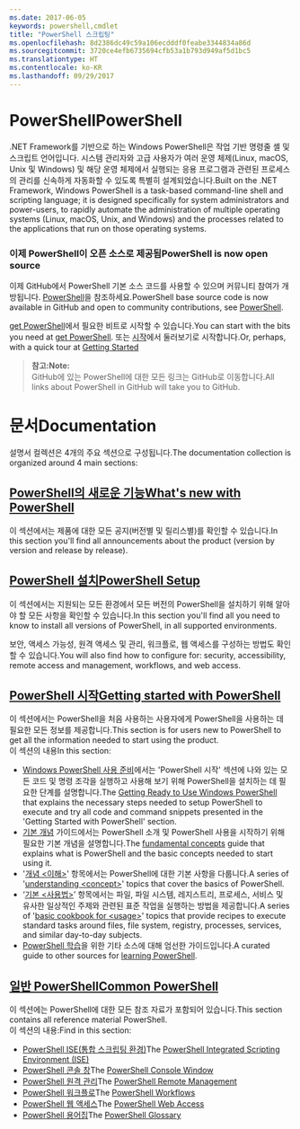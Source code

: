 ```yaml
---
ms.date: 2017-06-05
keywords: powershell,cmdlet
title: "PowerShell 스크립팅"
ms.openlocfilehash: 8d2386dc49c59a106ecdddf0feabe3344834a86d
ms.sourcegitcommit: 3720ce4efb6735694cfb53a1b793d949af5d1bc5
ms.translationtype: HT
ms.contentlocale: ko-KR
ms.lasthandoff: 09/29/2017
---
```

# <a name="powershell"></a><span data-ttu-id="ae4f9-103">PowerShell</span><span class="sxs-lookup"><span data-stu-id="ae4f9-103">PowerShell</span></span>

<span data-ttu-id="ae4f9-104">.NET Framework를 기반으로 하는 Windows PowerShell은 작업 기반 명령줄 셸 및 스크립트 언어입니다. 시스템 관리자와 고급 사용자가 여러 운영 체제(Linux, macOS, Unix 및 Windows) 및 해당 운영 체제에서 실행되는 응용 프로그램과 관련된 프로세스의 관리를 신속하게 자동화할 수 있도록 특별히 설계되었습니다.</span><span class="sxs-lookup"><span data-stu-id="ae4f9-104">Built on the .NET Framework, Windows PowerShell is a task-based command-line shell and scripting language; it is designed specifically for system administrators and power-users, to rapidly automate the administration of multiple operating systems (Linux, macOS, Unix, and Windows) and the processes related to the applications that run on those operating systems.</span></span>

### <a name="powershell-is-now-open-source"></a><span data-ttu-id="ae4f9-105">이제 PowerShell이 오픈 소스로 제공됨</span><span class="sxs-lookup"><span data-stu-id="ae4f9-105">PowerShell is now open source</span></span>

<span data-ttu-id="ae4f9-106">이제 GitHub에서 PowerShell 기본 소스 코드를 사용할 수 있으며 커뮤니티 참여가 개방됩니다. [PowerShell](https://github.com/powershell/powershell)을 참조하세요.</span><span class="sxs-lookup"><span data-stu-id="ae4f9-106">PowerShell base source code is now available in GitHub and open to community contributions, see [PowerShell](https://github.com/powershell/powershell).</span></span>

<span data-ttu-id="ae4f9-107">[get PowerShell](https://github.com/PowerShell/PowerShell#get-powershell)에서 필요한 비트로 시작할 수 있습니다.</span><span class="sxs-lookup"><span data-stu-id="ae4f9-107">You can start with the bits you need at [get PowerShell](https://github.com/PowerShell/PowerShell#get-powershell).</span></span>
<span data-ttu-id="ae4f9-108">또는 [시작](https://github.com/PowerShell/PowerShell/blob/master/docs/learning-powershell)에서 둘러보기로 시작합니다.</span><span class="sxs-lookup"><span data-stu-id="ae4f9-108">Or, perhaps, with a quick tour at [Getting Started](https://github.com/PowerShell/PowerShell/blob/master/docs/learning-powershell)</span></span>

> <span data-ttu-id="ae4f9-109">**참고:**</span><span class="sxs-lookup"><span data-stu-id="ae4f9-109">**Note:**</span></span>  
> <span data-ttu-id="ae4f9-110">GitHub에 있는 PowerShell에 대한 모든 링크는 GitHub로 이동합니다.</span><span class="sxs-lookup"><span data-stu-id="ae4f9-110">All links about PowerShell in GitHub will take you to GitHub.</span></span>

# <a name="documentation"></a><span data-ttu-id="ae4f9-111">문서</span><span class="sxs-lookup"><span data-stu-id="ae4f9-111">Documentation</span></span>

<span data-ttu-id="ae4f9-112">설명서 컬렉션은 4개의 주요 섹션으로 구성됩니다.</span><span class="sxs-lookup"><span data-stu-id="ae4f9-112">The documentation collection is organized around 4 main sections:</span></span>

## <a name="whats-new-with-powershellwhats-newwhat-s-new-with-powershellmd"></a>[<span data-ttu-id="ae4f9-113">PowerShell의 새로운 기능</span><span class="sxs-lookup"><span data-stu-id="ae4f9-113">What's new with PowerShell</span></span>](whats-new/What-s-New-With-PowerShell.md)
<span data-ttu-id="ae4f9-114">이 섹션에서는 제품에 대한 모든 공지(버전별 및 릴리스별)를 확인할 수 있습니다.</span><span class="sxs-lookup"><span data-stu-id="ae4f9-114">In this section you'll find all announcements about the product (version by version and release by release).</span></span>

## <a name="powershell-setupsetupsetup-referencemd"></a>[<span data-ttu-id="ae4f9-115">PowerShell 설치</span><span class="sxs-lookup"><span data-stu-id="ae4f9-115">PowerShell Setup</span></span>](setup/setup-reference.md)
<span data-ttu-id="ae4f9-116">이 섹션에서는 지원되는 모든 환경에서 모든 버전의 PowerShell을 설치하기 위해 알아야 할 모든 사항을 확인할 수 있습니다.</span><span class="sxs-lookup"><span data-stu-id="ae4f9-116">In this section you'll find all you need to know to install all versions of PowerShell, in all supported environments.</span></span>  

<span data-ttu-id="ae4f9-117">보안, 액세스 가능성, 원격 액세스 및 관리, 워크플로, 웹 액세스를 구성하는 방법도 확인할 수 있습니다.</span><span class="sxs-lookup"><span data-stu-id="ae4f9-117">You will also find how to configure for: security, accessibility, remote access and management, workflows, and web access.</span></span>

## <a name="getting-started-with-powershellgetting-startedgetting-started-with-windows-powershellmd"></a>[<span data-ttu-id="ae4f9-118">PowerShell 시작</span><span class="sxs-lookup"><span data-stu-id="ae4f9-118">Getting started with PowerShell</span></span>](getting-started/Getting-Started-with-Windows-PowerShell.md)
<span data-ttu-id="ae4f9-119">이 섹션에서는 PowerShell을 처음 사용하는 사용자에게 PowerShell을 사용하는 데 필요한 모든 정보를 제공합니다.</span><span class="sxs-lookup"><span data-stu-id="ae4f9-119">This section is for users new to PowerShell to get all the information needed to start using the product.</span></span>  
<span data-ttu-id="ae4f9-120">이 섹션의 내용</span><span class="sxs-lookup"><span data-stu-id="ae4f9-120">In this section:</span></span>
- <span data-ttu-id="ae4f9-121">[Windows PowerShell 사용 준비](getting-started/Getting-Ready-to-Use-Windows-PowerShell.md)에서는 'PowerShell 시작' 섹션에 나와 있는 모든 코드 및 명령 조각을 실행하고 사용해 보기 위해 PowerShell을 설치하는 데 필요한 단계를 설명합니다.</span><span class="sxs-lookup"><span data-stu-id="ae4f9-121">The [Getting Ready to Use Windows PowerShell](getting-started/Getting-Ready-to-Use-Windows-PowerShell.md) that explains the necessary steps needed to setup PowerShell to execute and try all code and command snippets presented in the 'Getting Started with PowerShell' section.</span></span>
- <span data-ttu-id="ae4f9-122">[기본 개념](getting-started/fundamental-concepts.md) 가이드에서는 PowerShell 소개 및 PowerShell 사용을 시작하기 위해 필요한 기본 개념을 설명합니다.</span><span class="sxs-lookup"><span data-stu-id="ae4f9-122">The [fundamental concepts](getting-started/fundamental-concepts.md) guide that explains what is PowerShell and the basic concepts needed to start using it.</span></span>
- <span data-ttu-id="ae4f9-123">'[개념 &lt;이해&gt;](getting-started/understanding-concepts-reference.md)' 항목에서는 PowerShell에 대한 기본 사항을 다룹니다.</span><span class="sxs-lookup"><span data-stu-id="ae4f9-123">A series of '[understanding &lt;concept&gt;](getting-started/understanding-concepts-reference.md)' topics that cover the basics of PowerShell.</span></span>
- <span data-ttu-id="ae4f9-124">‘[기본 &lt;사용법&gt;](getting-started/cookbooks/basic-cookbooks-reference.md)’ 항목에서는 파일, 파일 시스템, 레지스트리, 프로세스, 서비스 및 유사한 일상적인 주제와 관련된 표준 작업을 실행하는 방법을 제공합니다.</span><span class="sxs-lookup"><span data-stu-id="ae4f9-124">A series of '[basic cookbook for &lt;usage&gt;](getting-started/cookbooks/basic-cookbooks-reference.md)' topics that provide recipes to execute standard tasks around files, file system, registry, processes, services, and similar day-to-day subjects.</span></span>
- <span data-ttu-id="ae4f9-125">[PowerShell 학습](getting-started/more-powershell-learning.md)을 위한 기타 소스에 대해 엄선한 가이드입니다.</span><span class="sxs-lookup"><span data-stu-id="ae4f9-125">A curated guide to other sources for [learning PowerShell](getting-started/more-powershell-learning.md).</span></span>

## <a name="common-powershellcore-powershellcore-powershellmd"></a>[<span data-ttu-id="ae4f9-126">일반 PowerShell</span><span class="sxs-lookup"><span data-stu-id="ae4f9-126">Common PowerShell</span></span>](core-powershell/core-powershell.md)
<span data-ttu-id="ae4f9-127">이 섹션에는 PowerShell에 대한 모든 참조 자료가 포함되어 있습니다.</span><span class="sxs-lookup"><span data-stu-id="ae4f9-127">This section contains all reference material PowerShell.</span></span>  
<span data-ttu-id="ae4f9-128">이 섹션의 내용:</span><span class="sxs-lookup"><span data-stu-id="ae4f9-128">Find in this section:</span></span>
- <span data-ttu-id="ae4f9-129">[PowerShell ISE\(통합 스크립팅 환경\)](core-powershell/ise-guide.md)</span><span class="sxs-lookup"><span data-stu-id="ae4f9-129">The [PowerShell Integrated Scripting Environment \(ISE\)](core-powershell/ise-guide.md)</span></span>
- <span data-ttu-id="ae4f9-130">[PowerShell 콘솔 창](core-powershell/console-guide.md)</span><span class="sxs-lookup"><span data-stu-id="ae4f9-130">The [PowerShell Console Window](core-powershell/console-guide.md)</span></span>
- <span data-ttu-id="ae4f9-131">[PowerShell 원격 관리](core-powershell/Running-Remote-Commands.md)</span><span class="sxs-lookup"><span data-stu-id="ae4f9-131">The [PowerShell Remote Management](core-powershell/Running-Remote-Commands.md)</span></span>
- <span data-ttu-id="ae4f9-132">[PowerShell 워크플로](core-powershell/workflows-guide.md)</span><span class="sxs-lookup"><span data-stu-id="ae4f9-132">The [PowerShell Workflows](core-powershell/workflows-guide.md)</span></span>
- <span data-ttu-id="ae4f9-133">[PowerShell 웹 액세스](core-powershell/web-access.md)</span><span class="sxs-lookup"><span data-stu-id="ae4f9-133">The [PowerShell Web Access](core-powershell/web-access.md)</span></span>
- <span data-ttu-id="ae4f9-134">[PowerShell 용어집](Windows-PowerShell-Glossary.md)</span><span class="sxs-lookup"><span data-stu-id="ae4f9-134">The [PowerShell Glossary](Windows-PowerShell-Glossary.md)</span></span>

